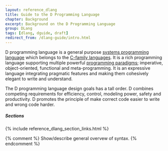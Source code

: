 ```yaml
---
layout: reference_dlang
title: Guide to the D Programming Language
chapter: Background
excerpt: Background on the D Programming Language
group: DLang
tags: [dlang, dguide, draft]
redirect_from: /dlang-guide/intro.html
---
```


D programming language is a general purpose [systems programming language] which belongs to the [C-family languages].
It is a rich programming language supporting multiple powerful [programming paradigms]; imperative, object-oriented, functional and meta-programming.
It is an expressive language integrating pragmatic features and making them cohesively elegant to write and understand.

The D programming language design goals has a tall order.
D combines competing requirements for efficiency, control, modeling power, safety and productivity.
D promotes the principle of make correct code easier to write and wrong code harder.

[C-family languages]: https://en.wikipedia.org/wiki/List_of_C-family_programming_languages
[systems programming language]: https://en.wikipedia.org/wiki/System_programming_language
[programming paradigms]: https://en.wikipedia.org/wiki/Programming_paradigm#Multi-paradigm

##### Sections

{% include reference_dlang_section_links.html %}

{% comment %}
Show/describe general overvew of syntax.
{% endcomment %}
